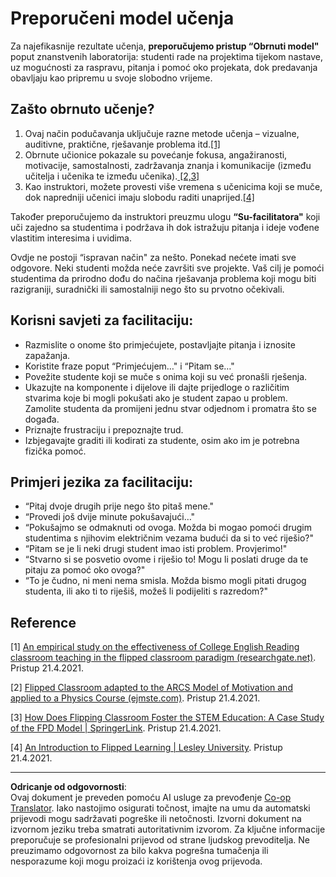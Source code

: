 <!--
CO_OP_TRANSLATOR_METADATA:
{
  "original_hash": "012bbd19f13171be32ac9ba21d4186c2",
  "translation_date": "2025-08-28T11:52:30+00:00",
  "source_file": "recommended-learning-model.md",
  "language_code": "hr"
}
-->
# Preporučeni model učenja

Za najefikasnije rezultate učenja, **preporučujemo pristup “Obrnuti model"** poput znanstvenih laboratorija: studenti rade na projektima tijekom nastave, uz mogućnosti za raspravu, pitanja i pomoć oko projekata, dok predavanja obavljaju kao pripremu u svoje slobodno vrijeme.

## Zašto obrnuto učenje?

1. Ovaj način podučavanja uključuje razne metode učenja – vizualne, auditivne, praktične, rješavanje problema itd.[[1]](../..)
2. Obrnute učionice pokazale su povećanje fokusa, angažiranosti, motivacije, samostalnosti, zadržavanja znanja i komunikacije (između učitelja i učenika te između učenika).[ [2,3]](../..)
3. Kao instruktori, možete provesti više vremena s učenicima koji se muče, dok napredniji učenici imaju slobodu raditi unaprijed.[[4]](../..)

Također preporučujemo da instruktori preuzmu ulogu **“Su-facilitatora"** koji uči zajedno sa studentima i podržava ih dok istražuju pitanja i ideje vođene vlastitim interesima i uvidima.

Ovdje ne postoji “ispravan način" za nešto. Ponekad nećete imati sve odgovore. Neki studenti možda neće završiti sve projekte. Vaš cilj je pomoći studentima da prirodno dođu do načina rješavanja problema koji mogu biti razigraniji, suradnički ili samostalniji nego što su prvotno očekivali.

## Korisni savjeti za facilitaciju:

* Razmislite o onome što primjećujete, postavljajte pitanja i iznosite zapažanja.
* Koristite fraze poput “Primjećujem…" i “Pitam se…"
* Povežite studente koji se muče s onima koji su već pronašli rješenja.
* Ukazujte na komponente i dijelove ili dajte prijedloge o različitim stvarima koje bi mogli pokušati ako je student zapao u problem. Zamolite studenta da promijeni jednu stvar odjednom i promatra što se događa.
* Priznajte frustraciju i prepoznajte trud.
* Izbjegavajte graditi ili kodirati za studente, osim ako im je potrebna fizička pomoć.

## Primjeri jezika za facilitaciju:

* “Pitaj dvoje drugih prije nego što pitaš mene."
* “Provedi još dvije minute pokušavajući…"
* “Pokušajmo se odmaknuti od ovoga. Možda bi mogao pomoći drugim studentima s njihovim električnim vezama budući da si to već riješio?"
* “Pitam se je li neki drugi student imao isti problem. Provjerimo!"
* “Stvarno si se posvetio ovome i riješio to! Mogu li poslati druge da te pitaju za pomoć oko ovoga?"
* “To je čudno, ni meni nema smisla. Možda bismo mogli pitati drugog studenta, ili ako ti to riješiš, možeš li podijeliti s razredom?"

## Reference

[1] [An empirical study on the effectiveness of College English Reading classroom teaching in the flipped classroom paradigm (researchgate.net)](https://www.researchgate.net/publication/322264495_An_empirical_study_on_the_effectiveness_of_College_English_Reading_classroom_teaching_in_the_flipped_classroom_paradigm). Pristup 21.4.2021.

[2] [Flipped Classroom adapted to the ARCS Model of Motivation and applied to a Physics Course (ejmste.com)](https://www.ejmste.com/article/flipped-classroom-adapted-to-the-arcs-model-of-motivation-and-applied-to-a-physics-course-4562). Pristup 21.4.2021.

[3] [How Does Flipping Classroom Foster the STEM Education: A Case Study of the FPD Model | SpringerLink](https://link.springer.com/article/10.1007/s10758-020-09443-9). Pristup 21.4.2021.

[4] [An Introduction to Flipped Learning | Lesley University](https://lesley.edu/article/an-introduction-to-flipped-learning#:~:text=An%20Introduction%20to%20Flipped%20Learning.%20Flipped%20learning%20is,advancements%20in%20the%20modern%20classroom%20is%20flipped%20learning.). Pristup 21.4.2021.

---

**Odricanje od odgovornosti**:  
Ovaj dokument je preveden pomoću AI usluge za prevođenje [Co-op Translator](https://github.com/Azure/co-op-translator). Iako nastojimo osigurati točnost, imajte na umu da automatski prijevodi mogu sadržavati pogreške ili netočnosti. Izvorni dokument na izvornom jeziku treba smatrati autoritativnim izvorom. Za ključne informacije preporučuje se profesionalni prijevod od strane ljudskog prevoditelja. Ne preuzimamo odgovornost za bilo kakva pogrešna tumačenja ili nesporazume koji mogu proizaći iz korištenja ovog prijevoda.